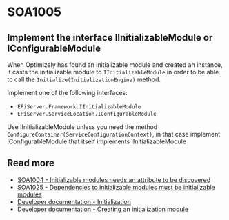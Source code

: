# SOA1005

## Implement the interface IInitializableModule or IConfigurableModule

When Optimizely has found an initializable module and created an instance, it
casts the initializable module to `IInitializableModule` in order to be 
able to call the `Initialize(InitializationEngine)` method.

Implement one of the following interfaces:

- `EPiServer.Framework.IInitializableModule`
- `EPiServer.ServiceLocation.IConfigurableModule`

Use IInitializableModule unless you need the method `ConfigureContainer(ServiceConfigurationContext)`,
in that case implement IConfigurableModule that itself implements IInitializableModule

## Read more
- [SOA1004 - Initializable modules needs an attribute to be discovered](https://github.com/Stekeblad/stekeblad.optimizely.analyzers/blob/master/doc/Analyzers/SOA1004.md)
- [SOA1025 - Dependencies to initializable modules must be initializable modules](https://github.com/Stekeblad/stekeblad.optimizely.analyzers/blob/master/doc/Analyzers/SOA1025.md)
- [Developer documentation - Initialization](https://docs.developers.optimizely.com/content-cloud/v12.0.0-content-cloud/docs/initialization)
- [Developer documentation - Creating an initialization module](https://docs.developers.optimizely.com/content-cloud/v12.0.0-content-cloud/docs/creating-an-initialization-module)